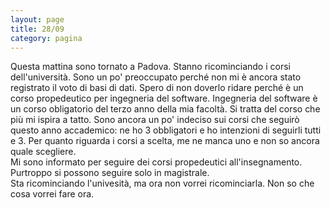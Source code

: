 ```yaml
--- 
layout: page
title: 28/09
category: pagina
---
```


Questa mattina sono tornato a Padova. Stanno ricominciando i corsi
dell'università. Sono un po' preoccupato perché non mi è ancora stato registrato
il voto di basi di dati. Spero di non doverlo ridare perché è un corso
propedeutico per ingegneria del software. Ingegneria del software è un corso
obligatorio del terzo anno della mia facoltà. Si tratta del corso che più mi
ispira a tatto. Sono ancora un po' indeciso sui corsi che seguirò questo anno
accademico: ne ho 3 obbligatori e ho intenzioni di seguirli tutti e 3. Per
quanto riguarda i corsi a scelta, me ne manca uno e non so ancora quale
scegliere.  
Mi sono informato per seguire dei corsi propedeutici all'insegnamento. Purtroppo
si possono seguire solo in magistrale.  
Sta ricominciando l'univesità, ma ora non vorrei ricominciarla. Non so che cosa
vorrei fare ora.
